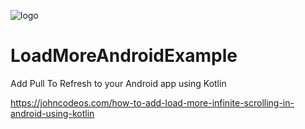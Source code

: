 ![logo](https://i.imgur.com/Dv73hCk.png)
# LoadMoreAndroidExample
Add Pull To Refresh to your Android app using Kotlin

https://johncodeos.com/how-to-add-load-more-infinite-scrolling-in-android-using-kotlin
